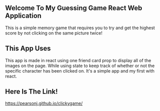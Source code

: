 ## Welcome To My Guessing Game React Web Application



This is a simple memory game that requires you to try and get the highest score by not clicking on the same picture twice!

## This App Uses

This app is made in react using one friend card prop to display all of the images on the page. While using state to keep track of whether or not the specific character has been clicked on. It's a simple app and my first with react.


## Here Is The Link!
https://pearsonj.github.io/clickygame/
